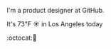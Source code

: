 I'm a product designer at GitHub.

It's 73&#8457; &#9728; in Los Angeles today

:octocat::spaghetti: